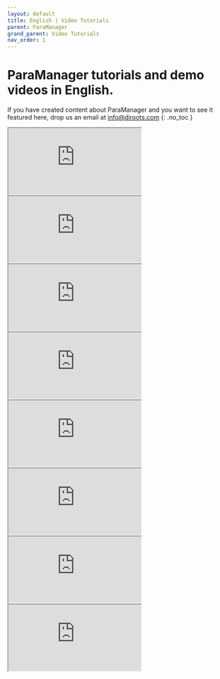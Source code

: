 ```yaml
---
layout: default
title: English | Video Tutorials
parent: ParaManager
grand_parent: Video Tutorials
nav_order: 1
---
```


# ParaManager tutorials and demo videos in English.
If you have created content about ParaManager and you want to see it featured here, drop us an email at info@diroots.com
{: .no_toc }

 <div class="di-iframe-container">
  <iframe
  title="ParaManager | ParaManager 1.1 | Revit Add-in to manage your Revit parameters"
  class="di-responsive-iframe"
  src="https://www.youtube.com/embed/ly-rkEs2TRE">
  </iframe>
</div>

 <div class="di-iframe-container">
  <iframe
  title="ParaManager | ParaManager | Revit Add-in Tutorial - Import Parameters from SP files and assign them to Categories"
  class="di-responsive-iframe" 
  src="https://www.youtube.com/embed/VszznY5B_CM">
  </iframe>
</div>

 <div class="di-iframe-container">
  <iframe
  title="ParaManager | Create and delete Revit parameters"
  class="di-responsive-iframe" 
  src="https://www.youtube.com/embed/fR3Ju4Qoonc">
  </iframe>
</div>

 <div class="di-iframe-container">
  <iframe
  title="ParaManager | Revit 🔌 ParaManager | How to Edit Shared Parameters Files"
  class="di-responsive-iframe" 
  src="https://www.youtube.com/embed/tdOf-fTZGYk">
  </iframe>
</div>

 <div class="di-iframe-container">
  <iframe
  title="ParaManager | ParaManager 1.2 New Features | Talks 01"
  class="di-responsive-iframe" 
  src="https://www.youtube.com/embed/1gQmrVrbJv0">
  </iframe>
</div>

 <div class="di-iframe-container">
  <iframe
  title="ParaManager | ParaManager | Manage Revit Parameters in the Family Environment"
  class="di-responsive-iframe"
  src="https://www.youtube.com/embed/V_vQ8RljMGA">
  </iframe>
</div>

 <div class="di-iframe-container">
  <iframe
  title="ParaManager | Revit 💡 | Managing Shared Parameters files and Batch adding parameters to families using ParaManager"
  class="di-responsive-iframe" 
  src="https://www.youtube.com/embed/513BzUdGTYE">
  </iframe>
</div>

 <div class="di-iframe-container">
  <iframe
  title="ParaManager | ParaManager | Revit Add-in For Importing, Creating and Assigning Parameters - DiRoots"
  class="di-responsive-iframe" 
  src="https://www.youtube.com/embed/7HAe58-BZos">
  </iframe>
</div>